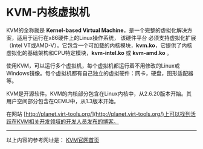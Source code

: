 # KVM-内核虚拟机

KVM的全称就是 **Kernel-based Virtual Machine**，是一个完整的虚拟化解决方案，适用于运行在x86硬件上的Linux操作系统， 该硬件平台 必须支持虚拟化扩展（Intel VT或AMD-V）。它包含一个可加载的内核模块，**kvm.ko**，它提供了内核虚拟化的基础架构和CPU特定模块，**kvm-intel.ko** 或 **kvm-amd.ko** 。

使用KVM，可以运行多个虚拟机，每个虚拟机都运行着不用修改的Linux或Windows镜像。每个虚拟机都有自己独立的虚拟硬件：网卡，硬盘，图形适配器等。

KVM是开源软件。KVM的内核部分包含在Linux内核中，从2.6.20版本开始。其用户空间部分包含在QEMU中，从1.3版本开始。

在网站 [http://planet.virt-tools.org/](http://planet.virt-tools.org/)上可以找到活跃在KVM相关开发领域的开发人员发布的博客。

---
以上内容的参考网址是： [KVM官网首页](https://www.linux-kvm.org/page/Main_Page)

